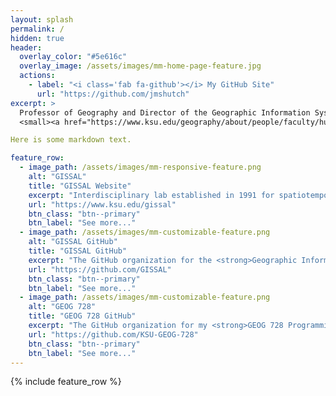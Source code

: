```yaml
---
layout: splash
permalink: /
hidden: true
header:
  overlay_color: "#5e616c"
  overlay_image: /assets/images/mm-home-page-feature.jpg
  actions:
    - label: "<i class='fab fa-github'></i> My GitHub Site"
      url: "https://github.com/jmshutch"
excerpt: >
  Professor of Geography and Director of the Geographic Information Systems Spatial Analysis Laboratory (GISSAL) at Kansas State University.<br />
  <small><a href="https://www.ksu.edu/geography/about/people/faculty/hutchinson.html">Visit my K-State faculty website</a></small>

Here is some markdown text.

feature_row:
  - image_path: /assets/images/mm-responsive-feature.png
    alt: "GISSAL"
    title: "GISSAL Website"
    excerpt: "Interdisciplinary lab established in 1991 for spatiotemporal analytics, custom geoprocessing tool programming, GIS service development, and Web-based map design."
    url: "https://www.ksu.edu/gissal"
    btn_class: "btn--primary"
    btn_label: "See more..."
  - image_path: /assets/images/mm-customizable-feature.png
    alt: "GISSAL GitHub"
    title: "GISSAL GitHub"
    excerpt: "The GitHub organization for the <strong>Geographic Information Systems Spatial Analysis Laboratory</strong> and repos related to research with both external and Kansas State University collaborating partners."
    url: "https://github.com/GISSAL"
    btn_class: "btn--primary"
    btn_label: "See more..."
  - image_path: /assets/images/mm-customizable-feature.png
    alt: "GEOG 728"
    title: "GEOG 728 GitHub"
    excerpt: "The GitHub organization for my <strong>GEOG 728 Programming for Geographic Analysis</strong> course for undergraduates and graduate students at Kansas State University."
    url: "https://github.com/KSU-GEOG-728"
    btn_class: "btn--primary"
    btn_label: "See more..."
---
```


{% include feature_row %}
